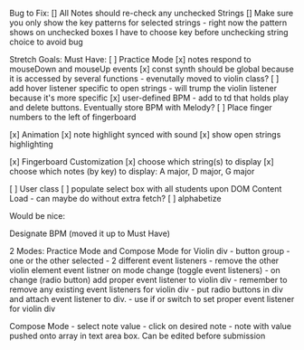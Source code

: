 Bug to Fix:
[] All Notes should re-check any unchecked Strings
[] Make sure you only show the key patterns for selected strings - right now the pattern shows on unchecked boxes 
   I have to choose key before unchecking string choice to avoid bug

Stretch Goals:
Must Have:
[ ] Practice Mode
    [x] notes respond to mouseDown and mouseUp events
    [x] const synth should be global because it is accessed by several functions - evenutally moved to violin class?
    [ ] add hover listener specific to open strings - will trump the violin listener because it's more specific
    [x] user-defined BPM - add to td that holds play and delete buttons.  Eventually store BPM with Melody?
    [ ] Place finger numbers to the left of fingerboard

[x] Animation
    [x] note highlight synced with sound
    [x] show open strings highlighting

[x] Fingerboard Customization
    [x] choose which string(s) to display
    [x] choose which notes (by key) to display:  A major, D major, G major

[ ] User class
    [ ] populate select box with all students upon DOM Content Load - can maybe do without extra fetch?
    [ ] alphabetize

Would be nice:

Designate BPM (moved it up to Must Have)

2 Modes:  Practice Mode and Compose Mode for Violin div
    - button group - one or the other selected
    - 2 different event listeners
    - remove the other violin element event listner on mode change (toggle event listeners)
    - on change (radio button) add proper event listener to violin div
    - remember to remove any existing event listeners for violin div
    - put radio buttons in div and attach event listener to div.
    - use if or switch to set proper event listener for violin div

Compose Mode
    - select note value
    - click on desired note
    - note with value pushed onto array in text area box.  Can be edited before submission



